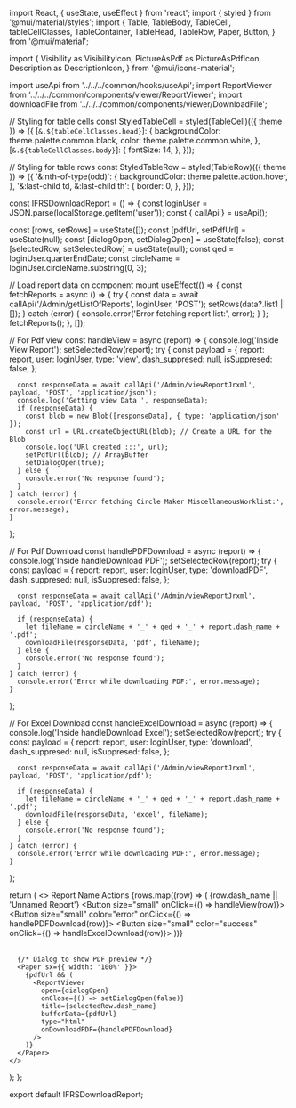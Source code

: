 import React, { useState, useEffect } from 'react';
import { styled } from '@mui/material/styles';
import {
  Table,
  TableBody,
  TableCell,
  tableCellClasses,
  TableContainer,
  TableHead,
  TableRow,
  Paper,
  Button,
} from '@mui/material';

import {
  Visibility as VisibilityIcon,
  PictureAsPdf as PictureAsPdfIcon,
  Description as DescriptionIcon,
} from '@mui/icons-material';

import useApi from '../../../common/hooks/useApi';
import ReportViewer from '../../../common/components/viewer/ReportViewer';
import downloadFile from '../../../common/components/viewer/DownloadFile';

// Styling for table cells
const StyledTableCell = styled(TableCell)(({ theme }) => ({
  [`&.${tableCellClasses.head}`]: {
    backgroundColor: theme.palette.common.black,
    color: theme.palette.common.white,
  },
  [`&.${tableCellClasses.body}`]: {
    fontSize: 14,
  },
}));

// Styling for table rows
const StyledTableRow = styled(TableRow)(({ theme }) => ({
  '&:nth-of-type(odd)': {
    backgroundColor: theme.palette.action.hover,
  },
  '&:last-child td, &:last-child th': {
    border: 0,
  },
}));

const IFRSDownloadReport = () => {
  const loginUser = JSON.parse(localStorage.getItem('user'));
  const { callApi } = useApi();

  const [rows, setRows] = useState([]);
  const [pdfUrl, setPdfUrl] = useState(null);
  const [dialogOpen, setDialogOpen] = useState(false);
  const [selectedRow, setSelectedRow] = useState(null);
  const qed = loginUser.quarterEndDate;
  const circleName = loginUser.circleName.substring(0, 3);

  // Load report data on component mount
  useEffect(() => {
    const fetchReports = async () => {
      try {
        const data = await callApi('/Admin/getListOfReports', loginUser, 'POST');
        setRows(data?.list1 || []);
      } catch (error) {
        console.error('Error fetching report list:', error);
      }
    };
    fetchReports();
  }, []);

  // For Pdf view
  const handleView = async (report) => {
    console.log('Inside View Report');
    setSelectedRow(report);
    try {
      const payload = {
        report: report,
        user: loginUser,
        type: 'view',
        dash_suppresed: null,
        isSuppresed: false,
      };

      const responseData = await callApi('/Admin/viewReportJrxml', payload, 'POST', 'application/json');
      console.log('Getting view Data ', responseData);
      if (responseData) {
        const blob = new Blob([responseData], { type: 'application/json' });
        const url = URL.createObjectURL(blob); // Create a URL for the Blob
        console.log('URl created :::', url);
        setPdfUrl(blob); // ArrayBuffer
        setDialogOpen(true);
      } else {
        console.error('No response found');
      }
    } catch (error) {
      console.error('Error fetching Circle Maker MiscellaneousWorklist:', error.message);
    }
  };

  // For Pdf Download
  const handlePDFDownload = async (report) => {
    console.log('Inside handleDownload PDF');
    setSelectedRow(report);
    try {
      const payload = {
        report: report,
        user: loginUser,
        type: 'downloadPDF',
        dash_suppresed: null,
        isSuppresed: false,
      };

      const responseData = await callApi('/Admin/viewReportJrxml', payload, 'POST', 'application/pdf');

      if (responseData) {
        let fileName = circleName + '_' + qed + '_' + report.dash_name + '.pdf';
        downloadFile(responseData, 'pdf', fileName);
      } else {
        console.error('No response found');
      }
    } catch (error) {
      console.error('Error while downloading PDF:', error.message);
    }
  };

  // For Excel Download
  const handleExcelDownload = async (report) => {
    console.log('Inside handleDownload Excel');
    setSelectedRow(report);
    try {
      const payload = {
        report: report,
        user: loginUser,
        type: 'download',
        dash_suppresed: null,
        isSuppresed: false,
      };

      const responseData = await callApi('/Admin/viewReportJrxml', payload, 'POST', 'application/pdf');

      if (responseData) {
        let fileName = circleName + '_' + qed + '_' + report.dash_name + '.pdf';
        downloadFile(responseData, 'excel', fileName);
      } else {
        console.error('No response found');
      }
    } catch (error) {
      console.error('Error while downloading PDF:', error.message);
    }
  };

  return (
    <>
      <TableContainer component={Paper}>
        <Table aria-label="report table">
          <TableHead>
            <TableRow>
              <StyledTableCell>Report Name</StyledTableCell>
              <StyledTableCell colSpan={3} align="center">
                Actions
              </StyledTableCell>
            </TableRow>
          </TableHead>
          <TableBody>
            {rows.map((row) => (
              <StyledTableRow key={row.dash_name}>
                <StyledTableCell>{row.dash_name || 'Unnamed Report'}</StyledTableCell>
                <StyledTableCell>
                  <Button size="small" onClick={() => handleView(row)}>
                    <VisibilityIcon />
                  </Button>
                </StyledTableCell>
                <StyledTableCell>
                  <Button size="small" color="error" onClick={() => handlePDFDownload(row)}>
                    <PictureAsPdfIcon />
                  </Button>
                </StyledTableCell>
                <StyledTableCell>
                  <Button size="small" color="success" onClick={() => handleExcelDownload(row)}>
                    <DescriptionIcon />
                  </Button>
                </StyledTableCell>
              </StyledTableRow>
            ))}
          </TableBody>
        </Table>
      </TableContainer>

      {/* Dialog to show PDF preview */}
      <Paper sx={{ width: '100%' }}>
        {pdfUrl && (
          <ReportViewer
            open={dialogOpen}
            onClose={() => setDialogOpen(false)}
            title={selectedRow.dash_name}
            bufferData={pdfUrl}
            type="html"
            onDownloadPDF={handlePDFDownload}
          />
        )}
      </Paper>
    </>
  );
};

export default IFRSDownloadReport;
